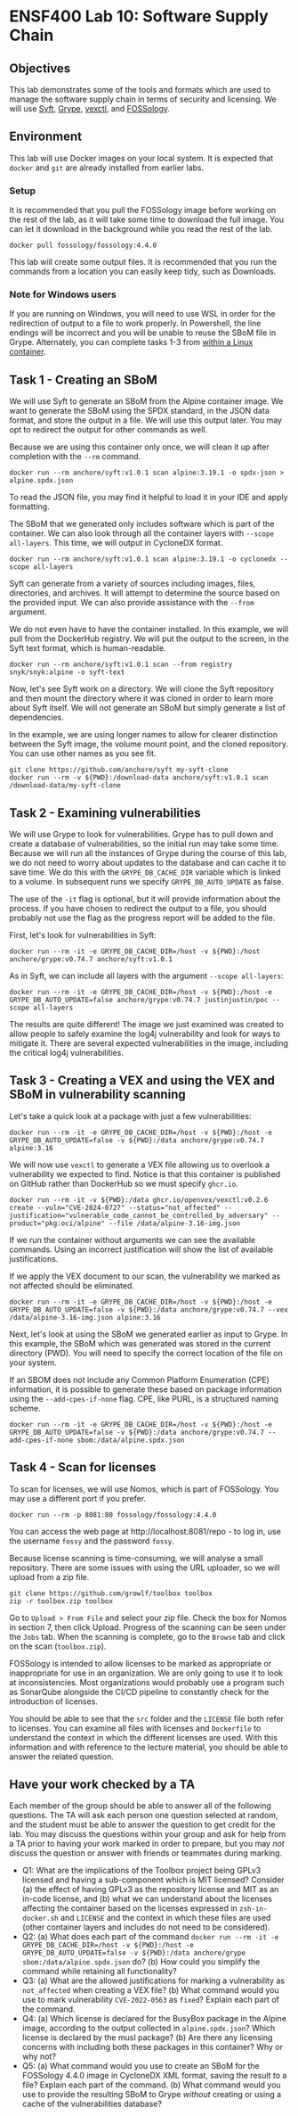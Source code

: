 # ENSF400 Lab 10: Software Supply Chain

## Objectives
This lab demonstrates some of the tools and formats which are used to manage the software supply chain
in terms of security and licensing. 
We will use [Syft](https://github.com/anchore/syft), 
[Grype](https://github.com/anchore/grype),
[vexctl](https://github.com/openvex/vexctl), and 
[FOSSology](https://www.fossology.org/). 

## Environment
This lab will use Docker images on your local system. It is expected that `docker` and
`git` are already installed from earlier labs.

### Setup
It is recommended that you pull the FOSSology image before working on the rest of the lab, as
it will take some time to download the full image. You can let it download in the background
while you read the rest of the lab.

```
docker pull fossology/fossology:4.4.0
```

This lab will create some output files. It is recommended that you run the commands from a location 
you can easily keep tidy, such as Downloads.

### Note for Windows users
If you are running on Windows, you will need to use WSL in order for the redirection of output
to a file to work properly. In Powershell, the line endings will be incorrect and you will be
unable to reuse the SBoM file in Grype. Alternately, you can complete tasks 1-3 from [within a 
Linux container](https://medium.com/@shivam77kushwah/docker-inside-docker-e0483c51cc2c).

## Task 1 - Creating an SBoM
We will use Syft to generate an SBoM from the Alpine container image. We want to generate the SBoM using 
the SPDX standard, in the JSON data format, and store the output in a file. We will use this output later.
You may opt to redirect the output for other commands as well. 

Because we are using this container only once, we will clean it up after completion with the `--rm` command.

```
docker run --rm anchore/syft:v1.0.1 scan alpine:3.19.1 -o spdx-json > alpine.spdx.json
```

To read the JSON file, you may find it helpful to load it in your IDE and apply formatting.

The SBoM that we generated only includes software which is part of the container. We can also look through
all the container layers with `--scope all-layers`. This time, we will output in CycloneDX format.

```
docker run --rm anchore/syft:v1.0.1 scan alpine:3.19.1 -o cyclonedx --scope all-layers
```

Syft can generate from a variety of sources including images, files, directories, and archives. 
It will attempt to determine the source based on the provided input. We can also provide assistance
with the `--from` argument. 

We do not even have to have the container installed. In this example, we will pull from the DockerHub
registry. We will put the output to the screen, in the Syft text format, which is human-readable.

```
docker run --rm anchore/syft:v1.0.1 scan --from registry snyk/snyk:alpine -o syft-text
```

Now, let's see Syft work on a directory. We will clone the Syft repository and then mount the directory
where it was cloned in order to learn more about Syft itself. We will not generate an SBoM but simply
generate a list of dependencies.

In the example, we are using longer names to allow for clearer distinction between the
Syft image, the volume mount point, and the cloned repository. You can use other names as you see fit.

```
git clone https://github.com/anchore/syft my-syft-clone
docker run --rm -v ${PWD}:/download-data anchore/syft:v1.0.1 scan /download-data/my-syft-clone
```

## Task 2 - Examining vulnerabilities

We will use Grype to look for vulnerabilities. Grype has to pull down and create a database of vulnerabilities,
so the initial run may take some time. Because we will run all the instances of Grype during the course of this
lab, we do not need to worry about updates to the database and can cache it to save time. We do this with the
`GRYPE_DB_CACHE_DIR` variable which is linked to a volume. In subsequent runs we specify
`GRYPE_DB_AUTO_UPDATE` as false.

The use of the `-it` flag is optional, but it will provide information about the process. If you have
chosen to redirect the output to a file, you should probably not use the flag as the progress report
will be added to the file.

First, let's look for vulnerabilities in Syft:

```
docker run --rm -it -e GRYPE_DB_CACHE_DIR=/host -v ${PWD}:/host anchore/grype:v0.74.7 anchore/syft:v1.0.1
```

As in Syft, we can include all layers with the argument `--scope all-layers`:

```
docker run --rm -it -e GRYPE_DB_CACHE_DIR=/host -v ${PWD}:/host -e GRYPE_DB_AUTO_UPDATE=false anchore/grype:v0.74.7 justinjustin/poc --scope all-layers
```

The results are quite different! The image we just examined was created to allow people to safely examine the log4j 
vulnerability and look for ways to mitigate it. There are several expected vulnerabilities in the image, including
the critical log4j vulnerabilities.

## Task 3 - Creating a VEX and using the VEX and SBoM in vulnerability scanning

Let's take a quick look at a package with just a few vulnerabilities:

```
docker run --rm -it -e GRYPE_DB_CACHE_DIR=/host -v ${PWD}:/host -e GRYPE_DB_AUTO_UPDATE=false -v ${PWD}:/data anchore/grype:v0.74.7 alpine:3.16
```

We will now use `vexctl` to generate a VEX file allowing us to overlook a vulnerability we expected
to find. Notice is that this container is published on GitHub rather than DockerHub so we must specify
`ghcr.io`.

```
docker run --rm -it -v ${PWD}:/data ghcr.io/openvex/vexctl:v0.2.6 create --vuln="CVE-2024-0727" --status="not_affected" --justification="vulnerable_code_cannot_be_controlled_by_adversary" --product="pkg:oci/alpine" --file /data/alpine-3.16-img.json
```
If we run the container without arguments we can see the available commands. Using an incorrect justification will
show the list of available justifications.

If we apply the VEX document to our scan, the vulnerability we marked as not affected should be eliminated.

```
docker run --rm -it -e GRYPE_DB_CACHE_DIR=/host -v ${PWD}:/host -e GRYPE_DB_AUTO_UPDATE=false -v ${PWD}:/data anchore/grype:v0.74.7 --vex /data/alpine-3.16-img.json alpine:3.16
```

Next, let's look at using the SBoM we generated earlier as input to Grype. In this example, the SBoM which was
generated was stored in the current directory (PWD). You will need to specify the correct location of the file on your system.

If an SBOM does not include any Common Platform Enumeration (CPE) information, it is possible to generate these based on package information using the `--add-cpes-if-none` flag. CPE, like PURL, is a structured naming scheme.

```
docker run --rm -it -e GRYPE_DB_CACHE_DIR=/host -v ${PWD}:/host -e GRYPE_DB_AUTO_UPDATE=false -v ${PWD}:/data anchore/grype:v0.74.7 --add-cpes-if-none sbom:/data/alpine.spdx.json
```

## Task 4 - Scan for licenses

To scan for licenses, we will use Nomos, which is part of FOSSology. You may use a different port if you prefer.

```
docker run --rm -p 8081:80 fossology/fossology:4.4.0
```

You can access the web page at http://localhost:8081/repo - to log in, use the username `fossy` and the password `fossy`.

Because license scanning is time-consuming, we will analyse a small repository. There are some issues with using
the URL uploader, so we will upload from a zip file.

```
git clone https://github.com/growlf/toolbox toolbox
zip -r toolbox.zip toolbox
```

Go to `Upload > From File` and select your zip file. Check the box for Nomos in section 7, then click Upload. Progress of the scanning can be seen under the `Jobs` tab. When the scanning is complete, go to the `Browse` tab and click on the scan (`toolbox.zip`).

FOSSology is intended to allow licenses to be marked as appropriate or inappropriate for use in an organization.
We are only going to use it to look at inconsistencies. Most organizations would probably use a program such
as SonarQube alongside the CI/CD pipeline to constantly check for the introduction of licenses.

You should be able to see that the `src` folder and the `LICENSE` file both refer to licenses. You can examine all
files with licenses and `Dockerfile` to understand the context in which the different licenses are used. With this information and with reference to the lecture material, you should be able to answer the related question.

## Have your work checked by a TA

Each member of the group should be able to answer all of the following questions. The TA will ask each 
person one question selected at random, and the student must be able to answer the question to get credit for 
the lab. You may discuss the questions within your group and ask for help from a TA prior to having your work marked in order to prepare, but you may *not* discuss the question or answer with friends or teammates during marking.

- Q1: What are the implications of the Toolbox project being GPLv3 licensed and having a sub-component which is MIT licensed? Consider (a) the effect of having GPLv3 as the repository license and MIT as an in-code license, and (b) what we can understand about the licenses affecting the container based on the licenses expressed in `zsh-in-docker.sh` and `LICENSE` and the context in which these files are used (other container layers and includes do not need to be considered).
- Q2: (a) What does each part of the command `docker run --rm -it -e GRYPE_DB_CACHE_DIR=/host -v ${PWD}:/host -e GRYPE_DB_AUTO_UPDATE=false -v ${PWD}:/data anchore/grype sbom:/data/alpine.spdx.json` do? (b) How could you simplify the command while retaining all functionality?
- Q3: (a) What are the allowed justifications for marking a vulnerability as `not_affected` when creating a VEX file? (b) What command would you use to mark vulnerability `CVE-2022-0563` as `fixed`? Explain each part of the command.
- Q4: (a) Which license is declared for the BusyBox package in the Alpine image, according to the output collected in `alpine.spdx.json`? Which license is declared by the musl package? (b) Are there any licensing concerns with including both these packages in this container? Why or why not?
- Q5: (a) What command would you use to create an SBoM for the FOSSology 4.4.0 image in CycloneDX XML format, saving the result to a file? Explain each part of the command. (b) What command would you use to provide the resulting SBoM to Grype *without* creating or using a cache of the vulnerabilities database? 

